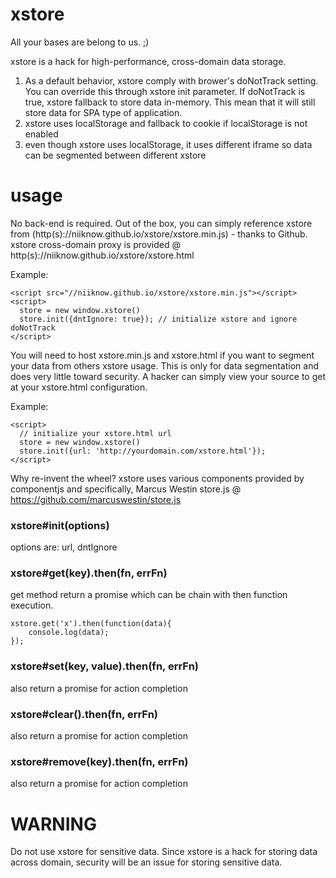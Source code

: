 # xstore
All your bases are belong to us.  ;)

xstore is a hack for high-performance, cross-domain data storage.  

1. As a default behavior, xstore comply with brower's doNotTrack setting.  You can override this through xstore init parameter.  If doNotTrack is true, xstore fallback to store data in-memory.  This mean that it will still store data for SPA type of application.
2. xstore uses localStorage and fallback to cookie if localStorage is not enabled
3. even though xstore uses localStorage, it uses different iframe so data can be segmented between different xstore

# usage
No back-end is required.  Out of the box, you can simply reference xstore from (http(s)://niiknow.github.io/xstore/xstore.min.js) - thanks to Github.  xstore cross-domain proxy is provided @ http(s)://niiknow.github.io/xstore/xstore.html

Example:
```
<script src="//niiknow.github.io/xstore/xstore.min.js"></script>
<script>
  store = new window.xstore()
  store.init({dntIgnore: true}); // initialize xstore and ignore doNotTrack
</script>
```

You will need to host xstore.min.js and xstore.html if you want to segment your data from others xstore usage.  This is only for data segmentation and does very little toward security.  A hacker can simply view your source to get at your xstore.html configuration.

Example:

```
<script>
  // initialize your xstore.html url
  store = new window.xstore()
  store.init({url: 'http://yourdomain.com/xstore.html'}); 
</script>
```

Why re-invent the wheel?  xstore uses various components provided by componentjs and specifically, Marcus Westin store.js @ https://github.com/marcuswestin/store.js

### xstore#init(options)
options are: url, dntIgnore

### xstore#get(key).then(fn, errFn)
get method return a promise which can be chain with then function execution.

```
xstore.get('x').then(function(data){
	console.log(data);
});
```

### xstore#set(key, value).then(fn, errFn)
also return a promise for action completion

### xstore#clear().then(fn, errFn)
also return a promise for action completion

### xstore#remove(key).then(fn, errFn)
also return a promise for action completion

# WARNING
Do not use xstore for sensitive data.  Since xstore is a hack for storing data across domain, security will be an issue for storing sensitive data.

